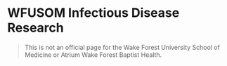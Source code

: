 # WFUSOM Infectious Disease Research

>This is not an official page for the Wake Forest University School of Medicine or Atrium Wake Forest Baptist Health.
